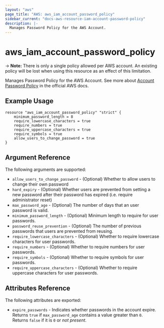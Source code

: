 ```yaml
---
layout: "aws"
page_title: "AWS: aws_iam_account_password_policy"
sidebar_current: "docs-aws-resource-iam-account-password-policy"
description: |-
  Manages Password Policy for the AWS Account.
---
```


# aws\_iam\_account_password_policy

-> **Note:** There is only a single policy allowed per AWS account. An existing policy will be lost when using this resource as an effect of this limitation.

Manages Password Policy for the AWS Account.
See more about [Account Password Policy](http://docs.aws.amazon.com/IAM/latest/UserGuide/id_credentials_passwords_account-policy.html)
in the official AWS docs.

## Example Usage

```
resource "aws_iam_account_password_policy" "strict" {
    minimum_password_length = 8
    require_lowercase_characters = true
    require_numbers = true
    require_uppercase_characters = true
    require_symbols = true
    allow_users_to_change_password = true
}
```

## Argument Reference

The following arguments are supported:

* `allow_users_to_change_password` - (Optional) Whether to allow users to change their own password
* `hard_expiry` - (Optional) Whether users are prevented from setting a new password after their password has expired
	(i.e. require administrator reset)
* `max_password_age` - (Optional) The number of days that an user password is valid.
* `minimum_password_length` - (Optional) Minimum length to require for user passwords.
* `password_reuse_prevention` - (Optional) The number of previous passwords that users are prevented from reusing.
* `require_lowercase_characters` - (Optional) Whether to require lowercase characters for user passwords.
* `require_numbers` - (Optional) Whether to require numbers for user passwords.
* `require_symbols` - (Optional) Whether to require symbols for user passwords.
* `require_uppercase_characters` - (Optional) Whether to require uppercase characters for user passwords.

## Attributes Reference

The following attributes are exported:

* `expire_passwords` - Indicates whether passwords in the account expire.
	Returns `true` if `max_password_age` contains a value greater than `0`.
	Returns `false` if it is `0` or _not present_.
